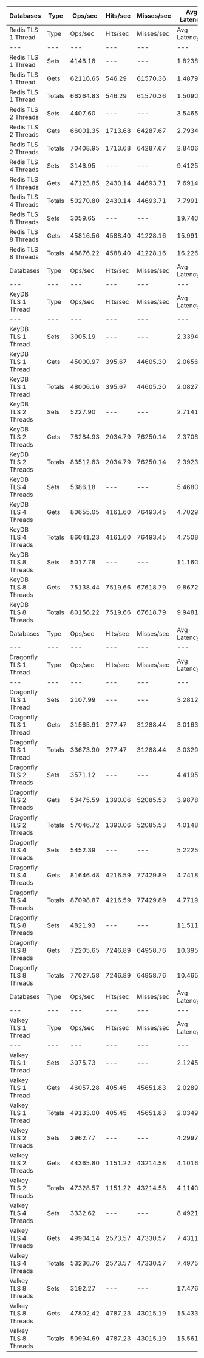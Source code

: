 | Databases | Type | Ops/sec | Hits/sec | Misses/sec | Avg Latency | p50 Latency | p99 Latency | p99.9 Latency | KB/sec |
| --- | --- | --- | --- | --- | --- | --- | --- | --- | --- |
| Redis TLS 1 Thread | Type | Ops/sec | Hits/sec | Misses/sec | Avg Latency | p50 Latency | p99 Latency | p99.9 Latency | KB/sec |
| --- | --- | --- | --- | --- | --- | --- | --- | --- | --- |
Redis TLS 1 Thread | Sets | 4148.18 | --- | --- | 1.82381 | 1.47900 | 2.35100 | 128.51100 | 2267.89 |
Redis TLS 1 Thread | Gets | 62116.65 | 546.29 | 61570.36 | 1.48798 | 1.47900 | 2.17500 | 3.15100 | 2691.54 |
Redis TLS 1 Thread | Totals | 66264.83 | 546.29 | 61570.36 | 1.50900 | 1.47900 | 2.19100 | 3.19900 | 4959.42 |
Redis TLS 2 Threads | Sets | 4407.60 | --- | --- | 3.54654 | 2.79900 | 3.87100 | 284.67100 | 2409.72 |
Redis TLS 2 Threads | Gets | 66001.35 | 1713.68 | 64287.67 | 2.79348 | 2.79900 | 3.74300 | 4.54300 | 3429.82 |
Redis TLS 2 Threads | Totals | 70408.95 | 1713.68 | 64287.67 | 2.84062 | 2.79900 | 3.74300 | 4.67100 | 5839.54 |
Redis TLS 4 Threads | Sets | 3146.95 | --- | --- | 9.41252 | 7.71100 | 12.67100 | 634.87900 | 1720.50 |
Redis TLS 4 Threads | Gets | 47123.85 | 2430.14 | 44693.71 | 7.69143 | 7.67900 | 12.41500 | 13.43900 | 3055.67 |
Redis TLS 4 Threads | Totals | 50270.80 | 2430.14 | 44693.71 | 7.79917 | 7.67900 | 12.47900 | 13.50300 | 4776.18 |
Redis TLS 8 Threads | Sets | 3059.65 | --- | --- | 19.74057 | 16.06300 | 25.47100 | 1368.06300 | 1672.77 |
Redis TLS 8 Threads | Gets | 45816.56 | 4588.40 | 41228.16 | 15.99187 | 15.99900 | 25.08700 | 27.39100 | 4090.26 |
Redis TLS 8 Threads | Totals | 48876.22 | 4588.40 | 41228.16 | 16.22654 | 15.99900 | 25.08700 | 27.64700 | 5763.04 |
| Databases | Type | Ops/sec | Hits/sec | Misses/sec | Avg Latency | p50 Latency | p99 Latency | p99.9 Latency | KB/sec |
| --- | --- | --- | --- | --- | --- | --- | --- | --- | --- |
| KeyDB TLS 1 Thread | Type | Ops/sec | Hits/sec | Misses/sec | Avg Latency | p50 Latency | p99 Latency | p99.9 Latency | KB/sec |
| --- | --- | --- | --- | --- | --- | --- | --- | --- | --- |
KeyDB TLS 1 Thread | Sets | 3005.19 | --- | --- | 2.33944 | 2.07900 | 3.32700 | 107.51900 | 1642.99 |
KeyDB TLS 1 Thread | Gets | 45000.97 | 395.67 | 44605.30 | 2.06562 | 2.07900 | 3.19900 | 3.67900 | 1949.86 |
KeyDB TLS 1 Thread | Totals | 48006.16 | 395.67 | 44605.30 | 2.08276 | 2.07900 | 3.21500 | 3.72700 | 3592.85 |
KeyDB TLS 2 Threads | Sets | 5227.90 | --- | --- | 2.71419 | 2.15900 | 5.37500 | 149.50300 | 2858.20 |
KeyDB TLS 2 Threads | Gets | 78284.93 | 2034.79 | 76250.14 | 2.37087 | 2.15900 | 5.15100 | 6.68700 | 4069.23 |
KeyDB TLS 2 Threads | Totals | 83512.83 | 2034.79 | 76250.14 | 2.39236 | 2.15900 | 5.18300 | 6.84700 | 6927.43 |
KeyDB TLS 4 Threads | Sets | 5386.18 | --- | --- | 5.46804 | 4.63900 | 10.23900 | 307.19900 | 2944.74 |
KeyDB TLS 4 Threads | Gets | 80655.05 | 4161.60 | 76493.45 | 4.70294 | 4.63900 | 9.79100 | 12.35100 | 5231.10 |
KeyDB TLS 4 Threads | Totals | 86041.23 | 4161.60 | 76493.45 | 4.75084 | 4.63900 | 9.79100 | 12.67100 | 8175.84 |
KeyDB TLS 8 Threads | Sets | 5017.78 | --- | --- | 11.16036 | 9.66300 | 21.11900 | 565.24700 | 2743.32 |
KeyDB TLS 8 Threads | Gets | 75138.44 | 7519.66 | 67618.79 | 9.86722 | 9.66300 | 20.22300 | 25.47100 | 6705.33 |
KeyDB TLS 8 Threads | Totals | 80156.22 | 7519.66 | 67618.79 | 9.94817 | 9.66300 | 20.35100 | 26.11100 | 9448.65 |
| Databases | Type | Ops/sec | Hits/sec | Misses/sec | Avg Latency | p50 Latency | p99 Latency | p99.9 Latency | KB/sec |
| --- | --- | --- | --- | --- | --- | --- | --- | --- | --- |
| Dragonfly TLS 1 Thread | Type | Ops/sec | Hits/sec | Misses/sec | Avg Latency | p50 Latency | p99 Latency | p99.9 Latency | KB/sec |
| --- | --- | --- | --- | --- | --- | --- | --- | --- | --- |
Dragonfly TLS 1 Thread | Sets | 2107.99 | --- | --- | 3.28124 | 2.99100 | 6.71900 | 110.07900 | 1152.47 |
Dragonfly TLS 1 Thread | Gets | 31565.91 | 277.47 | 31288.44 | 3.01637 | 2.97500 | 6.59100 | 7.13500 | 1367.69 |
Dragonfly TLS 1 Thread | Totals | 33673.90 | 277.47 | 31288.44 | 3.03295 | 2.97500 | 6.62300 | 7.16700 | 2520.17 |
Dragonfly TLS 2 Threads | Sets | 3571.12 | --- | --- | 4.41954 | 3.93500 | 9.21500 | 172.03100 | 1952.41 |
Dragonfly TLS 2 Threads | Gets | 53475.59 | 1390.06 | 52085.53 | 3.98783 | 3.91900 | 8.89500 | 10.55900 | 2779.71 |
Dragonfly TLS 2 Threads | Totals | 57046.72 | 1390.06 | 52085.53 | 4.01485 | 3.91900 | 8.89500 | 10.75100 | 4732.11 |
Dragonfly TLS 4 Threads | Sets | 5452.39 | --- | --- | 5.22256 | 4.89500 | 11.00700 | 206.84700 | 2980.93 |
Dragonfly TLS 4 Threads | Gets | 81646.48 | 4216.59 | 77429.89 | 4.74187 | 4.89500 | 10.55900 | 12.99100 | 5297.33 |
Dragonfly TLS 4 Threads | Totals | 87098.87 | 4216.59 | 77429.89 | 4.77196 | 4.89500 | 10.55900 | 13.18300 | 8278.26 |
Dragonfly TLS 8 Threads | Sets | 4821.93 | --- | --- | 11.51166 | 10.43100 | 26.62300 | 471.03900 | 2636.25 |
Dragonfly TLS 8 Threads | Gets | 72205.65 | 7246.89 | 64958.76 | 10.39530 | 10.36700 | 25.34300 | 38.14300 | 6454.03 |
Dragonfly TLS 8 Threads | Totals | 77027.58 | 7246.89 | 64958.76 | 10.46519 | 10.36700 | 25.34300 | 39.93500 | 9090.28 |
| Databases | Type | Ops/sec | Hits/sec | Misses/sec | Avg Latency | p50 Latency | p99 Latency | p99.9 Latency | KB/sec |
| --- | --- | --- | --- | --- | --- | --- | --- | --- | --- |
| Valkey TLS 1 Thread | Type | Ops/sec | Hits/sec | Misses/sec | Avg Latency | p50 Latency | p99 Latency | p99.9 Latency | KB/sec |
| --- | --- | --- | --- | --- | --- | --- | --- | --- | --- |
Valkey TLS 1 Thread | Sets | 3075.73 | --- | --- | 2.12456 | 1.95900 | 3.42300 | 45.82300 | 1681.56 |
Valkey TLS 1 Thread | Gets | 46057.28 | 405.45 | 45651.83 | 2.02894 | 1.95100 | 3.37500 | 4.86300 | 1995.88 |
Valkey TLS 1 Thread | Totals | 49133.00 | 405.45 | 45651.83 | 2.03493 | 1.95100 | 3.37500 | 4.89500 | 3677.43 |
Valkey TLS 2 Threads | Sets | 2962.77 | --- | --- | 4.29977 | 3.74300 | 8.57500 | 99.32700 | 1619.80 |
Valkey TLS 2 Threads | Gets | 44365.80 | 1151.22 | 43214.58 | 4.10166 | 3.74300 | 8.31900 | 9.79100 | 2305.15 |
Valkey TLS 2 Threads | Totals | 47328.57 | 1151.22 | 43214.58 | 4.11406 | 3.74300 | 8.31900 | 9.91900 | 3924.95 |
Valkey TLS 4 Threads | Sets | 3332.62 | --- | --- | 8.49215 | 7.58300 | 9.21500 | 376.83100 | 1822.01 |
Valkey TLS 4 Threads | Gets | 49904.14 | 2573.57 | 47330.57 | 7.43114 | 7.45500 | 8.76700 | 10.49500 | 3235.98 |
Valkey TLS 4 Threads | Totals | 53236.76 | 2573.57 | 47330.57 | 7.49756 | 7.45500 | 8.83100 | 10.75100 | 5058.00 |
Valkey TLS 8 Threads | Sets | 3192.27 | --- | --- | 17.47671 | 15.74300 | 18.81500 | 708.60700 | 1745.28 |
Valkey TLS 8 Threads | Gets | 47802.42 | 4787.23 | 43015.19 | 15.43385 | 15.35900 | 17.79100 | 21.75900 | 4267.52 |
Valkey TLS 8 Threads | Totals | 50994.69 | 4787.23 | 43015.19 | 15.56173 | 15.42300 | 17.91900 | 22.14300 | 6012.80 |
